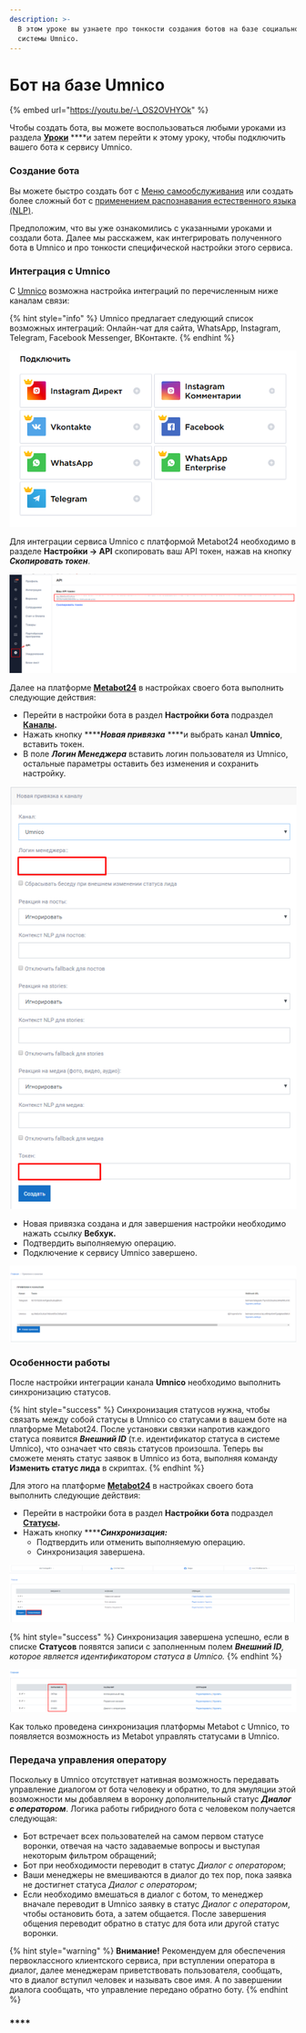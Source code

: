 ```yaml
---
description: >-
  В этом уроке вы узнаете про тонкости создания ботов на базе социальной CRM
  системы Umnico.
---
```


# Бот на базе Umnico

{% embed url="https://youtu.be/-\_OS2OVHYOk" %}

Чтобы создать бота, вы можете воспользоваться любыми уроками из раздела [**Уроки**](https://metabot.gitbook.io/documentation/lessons) ****и затем перейти к этому уроку, чтобы подключить вашего бота к сервису Umnico.

### Создание бота

Вы можете быстро создать бот с [Меню самообслуживания](https://metabot.gitbook.io/documentation/lessons/bot-s-menyu-samoobsluzhivaniya) или создать более сложный бот с [применением распознавания естественного языка \(NLP\)](https://metabot.gitbook.io/documentation/lessons/bot-pervogo-kasaniya-s-nlp).

Предположим, что вы уже ознакомились с указанными уроками и создали бота. Далее мы расскажем, как интегрировать полученного бота в Umnico и про тонкости специфической  настройки этого сервиса.

### Интеграция с Umnico

С [Umniсo](https://umnico.com) возможна настройка интеграций по перечисленным ниже каналам связи:

{% hint style="info" %}
Umnico предлагает следующий список возможных интеграций: Онлайн-чат для сайта, WhatsApp, Instagram, Telegram, Facebook Messenger, ВКонтакте.
{% endhint %}

![&#x421;&#x43F;&#x438;&#x441;&#x43E;&#x43A; &#x438;&#x43D;&#x442;&#x435;&#x433;&#x440;&#x430;&#x446;&#x438;&#x44F; &#x43E;&#x442; Umnico](../.gitbook/assets/izobrazhenie%20%28386%29.png)

Для интеграции сервиса Umnico c платформой Metabot24 необходимо в разделе **Настройки -&gt; API** скопировать ваш API токен, нажав на кнопку _**Скопировать токен**_. 

![](../.gitbook/assets/izobrazhenie%20%2893%29.png)

Далее на платформе [**Metabot24**](https://app.metabot24.com/) в настройках своего бота выполнить следующие действия:

* Перейти в настройки бота в раздел **Настройки бота** подраздел [**Каналы**](https://app.metabot24.com/bot-channel)**.**
* Нажать кнопку ****_**Новая привязка**_ ****и выбрать канал **Umnico**, вставить токен.
* В поле _**Логин Менеджера**_ вставить логин пользователя из Umnico, остальные параметры оставить без изменения и сохранить настройку.

![](../.gitbook/assets/izobrazhenie%20%2820%29.png)

* Новая привязка создана и для завершения настройки необходимо нажать ссылку **Вебхук.**
* Подтвердить выполняемую операцию.
* Подключение к сервису Umnico завершено.

![](../.gitbook/assets/izobrazhenie%20%2827%29.png)

### Особенности работы

После настройки интеграции канала **Umnico** необходимо выполнить синхронизацию статусов.

{% hint style="success" %}
Синхронизация статусов нужна, чтобы связать между собой статусы в Umnico со статусами в вашем боте на платформе Metabot24. После установки связки напротив каждого статуса появится _**Внешний ID**_ \(т.е. идентификатор статуса в системе Umnico\), что означает что связь статусов произошла. Теперь вы сможете менять статус заявок в Umnico из бота, выполняя команду **Изменить статус лида** в скриптах.
{% endhint %}

Для этого на платформе [**Metabot24**](https://app.metabot24.com) в настройках своего бота выполнить следующие действия:

* Перейти в настройки бота в раздел **Настройки бота** подраздел [**Статусы**](https://app.metabot24.com/status)**.**
* Нажать кнопку ****_**Синхронизация:**_
  * Подтвердить или отменить выполняемую операцию.
  * Синхронизация завершена.

![](../.gitbook/assets/izobrazhenie%20%28407%29.png)

{% hint style="success" %}
Синхронизация завершена успешно, если в списке **Статусов** появятся записи с заполненным полем _**Внешний ID**, которое является идентификатором статуса в Umnico._
{% endhint %}

![](../.gitbook/assets/izobrazhenie%20%28349%29.png)

Как только проведена синхронизация платформы Metabot с Umnico, то появляется возможность из Metabot управлять статусами в Umnico.

### Передача управления оператору

Поскольку в Umnico отсутствует нативная возможность передавать управление диалогом от бота человеку и обратно, то для эмуляции этой возможности мы добавляем в воронку дополнительный статус _**Диалог с оператором**_. Логика работы гибридного бота с человеком получается следующая:

* Бот встречает всех пользователей на самом первом статусе воронки, отвечая на часто задаваемые вопросы и выступая некоторым фильтром обращений;
* Бот при необходимости переводит в статус _Диалог с оператором_;
* Ваши менеджеры не вмешиваются в диалог до тех пор, пока заявка не достигнет статуса _Диалог с оператором_; 
* Если необходимо вмешаться в диалог с ботом, то менеджер вначале переводит в Umnico заявку в статус _Диалог с оператором_, чтобы остановить бота, а затем общается. После завершения общения переводит обратно в статус для бота или другой статус воронки.

{% hint style="warning" %}
**Внимание!**  Рекомендуем для обеспечения первоклассного клиентского сервиса, при вступлении оператора в диалог, далее менеджерам приветствовать пользователя, сообщать, что в диалог вступил человек и называть свое имя. А по завершении диалога сообщать, что управление передано обратно боту.
{% endhint %}

### \*\*\*\*

